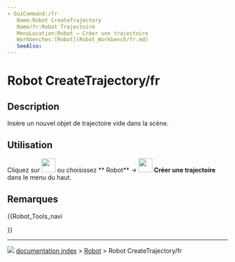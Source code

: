 ```yaml
---
- GuiCommand:/fr
   Name:Robot CreateTrajectory
   Name/fr:Robot Trajectoire
   MenuLocation:Robot → Créer une trajectoire
   Workbenches:[Robot](Robot_Workbench/fr.md)
   SeeAlso:
---
```


# Robot CreateTrajectory/fr

## Description

Insère un nouvel objet de trajectoire vide dans la scène.

## Utilisation

Cliquez sur <img alt="" src=images/Robot_CreateTrajectory.svg  style="width:32px;"> ou choisissez ** Robot** → **<img src="images/Robot_CreateTrajectory.svg" width=32px> Créer une trajectoire** dans le menu du haut.

## Remarques





{{Robot_Tools_navi

}}



---
![](images/Button_right.svg) [documentation index](../README.md) > [Robot](Robot_Workbench.md) > Robot CreateTrajectory/fr
